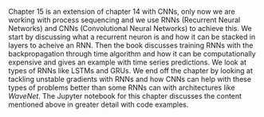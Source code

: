 Chapter 15 is an extension of chapter 14 with CNNs, only now we are working with process sequencing and we use RNNs (Recurrent Neural Networks) and CNNs (Convolutional Neural Networks) to achieve this. We start by discussing what a recurrent neuron is and how it can be stacked in layers to acheive an RNN. Then the book discusses training RNNs with the backpropagation through time algorithm and how it can be computationally expensive and gives an example with time series predictions. We look at types of RNNs like LSTMs and GRUs. We end off the chapter by looking at tackling unstable gradients with RNNs and how CNNs can help with these types of problems better than some RNNs can with architectures like *WaveNet*.
The Jupyter notebook for this chapter discusses the content mentioned above in greater detail with code examples. 
